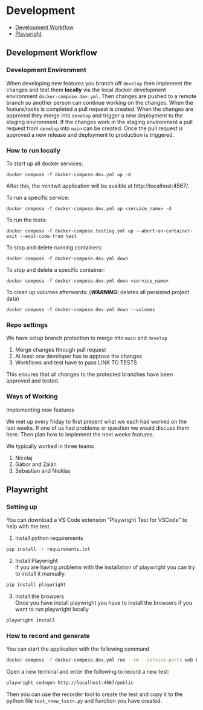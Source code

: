 # Development

- [Development Workflow](#Development%20Workflow)
- [Playwright](#Playwright)

## Development Workflow

### Development Environment

When developing new features you branch off `develop` then implement the changes and test them **locally** via the local docker development environment `docker-compose.dev.yml`. Then changes are pushed to a remote branch so another person can continue working on the changes. When the feature/tasks is completed a pull request is created. When the changes are approved they merge into `develop` and trigger a new deployment to the staging environment. If the changes work in the staging environment a pull request from `develop` into `main` can be created. Once the pull request is approved a new release and deployment to production is triggered.   

### How to run locally

To start up all docker services:

`docker compose -f docker-compose.dev.yml up -d`

After this, the minitwit application will be avaible at http://localhost:4567/.

To run a specific service:

`docker compose -f docker-compose.dev.yml up <service_name> -d`

To run the tests:

`docker compose -f docker-compose.testing.yml up --abort-on-container-exit --exit-code-from test`

To stop and delete running containers:

`docker compose -f docker-compose.dev.yml down`

To stop and delete a specific container:

`docker compose -f docker-compose.dev.yml down <service_name>`

To clean up volumes afterwards: (***WARNING:*** deletes all persisted project data)

`docker compose -f docker-compose.dev.yml down --volumes`

### Repo settings

We have setup branch protection to merge into `main` and `develop` 
1. Merge changes through pull request
1. At least one developer has to approve the changes
1. Workflows and test have to pass LINK TO TESTS

This ensures that all changes to the protected branches have been approved and tested.  


### Ways of Working 


Implementing new features

We met up every friday to first present what we each had worked on the last weeks. If one of us had problems or question we would discuss them here. Then plan how to implement the next weeks features.   

We typically worked in three teams
1. Nicolaj
1. Gábor and Zalán
1. Sebastian and Nicklas

## Playwright

### Setting up

You can download a VS Code extension "Playwright Test for VSCode" to help with the test.

1. Install python requirements

```bash
pip install -r requirements.txt
```

2. Install Playwright  
If you are having problems with the installation of playwright you can try to install it manually.
 
```bash
pip install playwright
```

3. Install the browsers  
Once you have install playwright you have to install the browsers if you want to run playwright locally 

```bash
playwright install
```

### How to record and generate

You can start the application with the following command
```bash
docker compose -f docker-compose.dev.yml run --rm --service-ports web bash
```



Open a new terminal and enter the following to record a new test:
```bash
playwright codegen http://localhost:4567/public
```

Then you can use the recorder tool to create the test and copy it to the python file `test_<new_test>.py` and function you have created.

